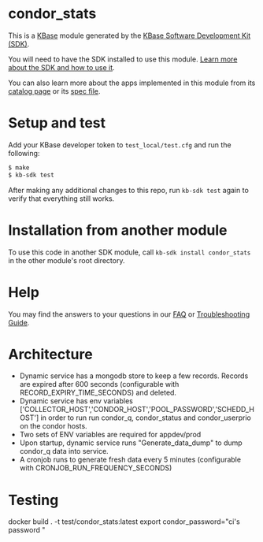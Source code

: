 # condor_stats

This is a [KBase](https://kbase.us) module generated by the [KBase Software Development Kit (SDK)](https://github.com/kbase/kb_sdk).

You will need to have the SDK installed to use this module. [Learn more about the SDK and how to use it](https://kbase.github.io/kb_sdk_docs/).

You can also learn more about the apps implemented in this module from its [catalog page](https://narrative.kbase.us/#catalog/modules/condor_stats) or its [spec file]($module_name.spec).

# Setup and test

Add your KBase developer token to `test_local/test.cfg` and run the following:

```bash
$ make
$ kb-sdk test
```

After making any additional changes to this repo, run `kb-sdk test` again to verify that everything still works.

# Installation from another module

To use this code in another SDK module, call `kb-sdk install condor_stats` in the other module's root directory.

# Help

You may find the answers to your questions in our [FAQ](https://kbase.github.io/kb_sdk_docs/references/questions_and_answers.html) or [Troubleshooting Guide](https://kbase.github.io/kb_sdk_docs/references/troubleshooting.html).


# Architecture

* Dynamic service has a mongodb store to keep a few records. Records are expired after 600 seconds (configurable with RECORD_EXPIRY_TIME_SECONDS) and deleted.
* Dynamic service has env variables ['COLLECTOR_HOST','CONDOR_HOST','POOL_PASSWORD','SCHEDD_HOST'] in order to run run condor_q, condor_status and condor_userprio on the condor hosts.
* Two sets of ENV variables are required for appdev/prod
* Upon startup, dynamic service runs "Generate_data_dump" to dump condor_q data into service.
* A cronjob runs to generate fresh data every 5 minutes (configurable with CRONJOB_RUN_FREQUENCY_SECONDS)

# Testing
docker build . -t test/condor_stats:latest
export condor_password="ci's password
"
